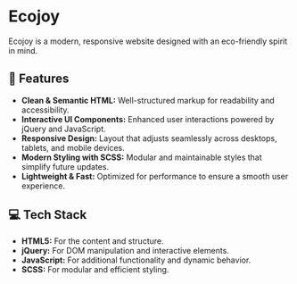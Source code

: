 # Ecojoy

Ecojoy is a modern, responsive website designed with an eco-friendly spirit in mind. 
## 🌟 Features

- **Clean & Semantic HTML:** Well-structured markup for readability and accessibility.
- **Interactive UI Components:** Enhanced user interactions powered by jQuery and JavaScript.
- **Responsive Design:** Layout that adjusts seamlessly across desktops, tablets, and mobile devices.
- **Modern Styling with SCSS:** Modular and maintainable styles that simplify future updates.
- **Lightweight & Fast:** Optimized for performance to ensure a smooth user experience.

## 💻 Tech Stack

- **HTML5:** For the content and structure.
- **jQuery:** For DOM manipulation and interactive elements.
- **JavaScript:** For additional functionality and dynamic behavior.
- **SCSS:** For modular and efficient styling.

